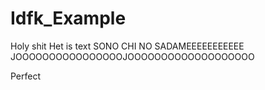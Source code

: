 # Idfk_Example
Holy shit 
Het is text
SONO CHI NO SADAMEEEEEEEEEEE
JOOOOOOOOOOOOOOOOJOOOOOOOOOOOOOOOOOOO


Perfect

